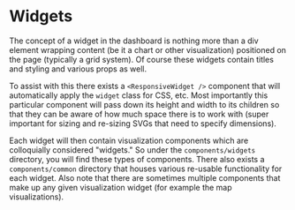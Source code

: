 # Widgets

The concept of a widget in the dashboard is nothing more than a div element wrapping content (be it a chart or other visualization)
positioned on the page (typically a grid system). Of course these widgets contain titles and styling and various props as well.

To assist with this there exists a `<ResponsiveWidget />` component that will automatically apply the `widget` class for CSS, etc.
Most importantly this particular component will pass down its height and width to its children so that they can be aware of how
much space there is to work with (super important for sizing and re-sizing SVGs that need to specify dimensions).

Each widget will then contain visualization components which are colloquially considered "widgets." So under the `components/widgets`
directory, you will find these types of components. There also exists a `components/common` directory that houses various re-usable
functionality for each widget. Also note that there are sometimes multiple components that make up any given visualization widget
(for example the map visualizations).